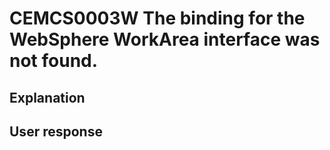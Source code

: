 # CEMCS0003W The binding for the WebSphere WorkArea interface was not found.

## Explanation

## User response
